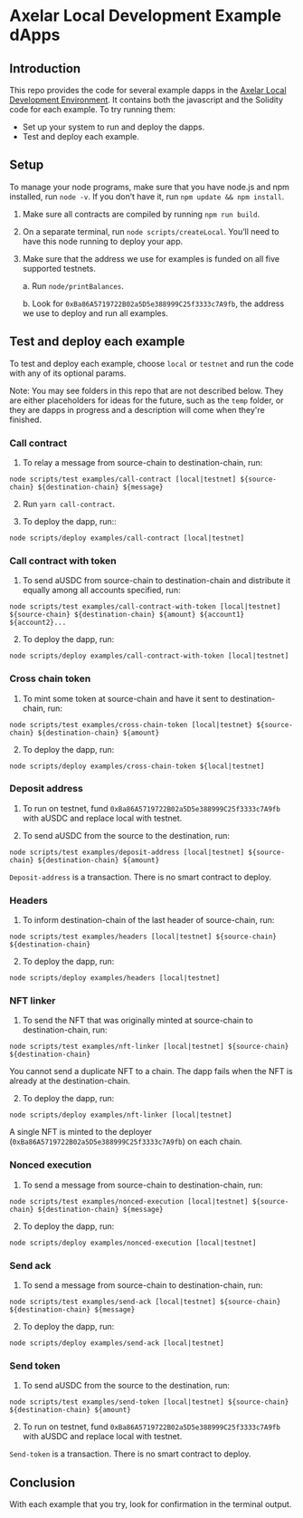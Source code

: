# Axelar Local Development Example dApps

## Introduction

This repo provides the code for several example dapps in the [Axelar Local Development Environment](https://github.com/axelarnetwork/axelar-local-dev). It contains both the javascript and the Solidity code for each example. To try running them:

- Set up your system to run and deploy the dapps.
- Test and deploy each example.

## Setup

To manage your node programs, make sure that you have node.js and npm installed, run `node -v`. If you don’t have it, run
`npm update && npm install`.

1. Make sure all contracts are compiled by running `npm run build`.
2. On a separate terminal, run `node scripts/createLocal`. You’ll need to have this node running to deploy your app.
3. Make sure that the address we use for examples is funded on all five supported testnets. 

   a. Run `node/printBalances`.

   b. Look for `0xBa86A5719722B02a5D5e388999C25f3333c7A9fb`, the address we use to deploy and run all examples.

## Test and deploy each example

To test and deploy each example, choose `local` or `testnet` and run the code with any of its optional params.

Note: You may see folders in this repo that are not described below. They are either placeholders for ideas for the future, such as the `temp` folder, or they are dapps in progress and a description will come when they're finished.

### Call contract

1. To relay a message from source-chain to destination-chain, run:

`node scripts/test examples/call-contract [local|testnet] ${source-chain} ${destination-chain} ${message}`

2. Run `yarn call-contract`.

3. To deploy the dapp, run::

`node scripts/deploy examples/call-contract [local|testnet]`

### Call contract with token

1. To send aUSDC from source-chain to destination-chain and distribute it equally among all accounts specified, run:

`node scripts/test examples/call-contract-with-token [local|testnet] ${source-chain} ${destination-chain} ${amount} ${account1} ${account2}...`

2. To deploy the dapp, run:

`node scripts/deploy examples/call-contract-with-token [local|testnet]`

### Cross chain token

1. To mint some token at source-chain and have it sent to destination-chain, run:

`node scripts/test examples/cross-chain-token [local|testnet} ${source-chain} ${destination-chain} ${amount}`

2. To deploy the dapp, run:

`node scripts/deploy examples/cross-chain-token ${local|testnet]`

### Deposit address

1. To run on testnet, fund `0xBa86A5719722B02a5D5e388999C25f3333c7A9fb` with aUSDC and replace local with testnet.

2. To send aUSDC from the source to the destination, run:

`node scripts/test examples/deposit-address [local|testnet] ${source-chain} ${destination-chain} ${amount}`

`Deposit-address` is a transaction. There is no smart contract to deploy.

### Headers

1. To inform destination-chain of the last header of source-chain, run:

`node scripts/test examples/headers [local|testnet] ${source-chain} ${destination-chain}`

2. To deploy the dapp, run:

`node scripts/deploy examples/headers [local|testnet]`

### NFT linker

1. To send the NFT that was originally minted at source-chain to destination-chain, run:

`node scripts/test examples/nft-linker [local|testnet] ${source-chain} ${destination-chain}`

You cannot send a duplicate NFT to a chain. The dapp fails when the NFT is already at the destination-chain.

2. To deploy the dapp, run:

`node scripts/deploy examples/nft-linker [local|testnet]`

A single NFT is minted to the deployer (`0xBa86A5719722B02a5D5e388999C25f3333c7A9fb`) on each chain.

### Nonced execution

1. To send a message from source-chain to destination-chain, run: 

`node scripts/test examples/nonced-execution [local|testnet] ${source-chain} ${destination-chain} ${message}`

2. To deploy the dapp, run:

`node scripts/deploy examples/nonced-execution [local|testnet]`

### Send ack

1. To send a message from source-chain to destination-chain, run:

`node scripts/test examples/send-ack [local|testnet] ${source-chain} ${destination-chain} ${message}`

2. To deploy the dapp, run:

`node scripts/deploy examples/send-ack [local|testnet]`

### Send token

1. To send aUSDC from the source to the destination, run:
 
`node scripts/test examples/send-token [local|testnet] ${source-chain} ${destination-chain} ${amount}` 

2. To run on testnet, fund `0xBa86A5719722B02a5D5e388999C25f3333c7A9fb` with aUSDC and replace local with testnet. 

`Send-token` is a transaction. There is no smart contract to deploy.

## Conclusion

With each example that you try, look for confirmation in the terminal output.



